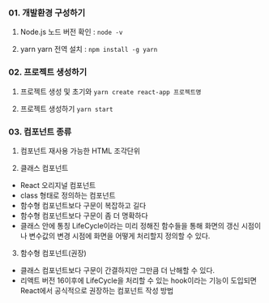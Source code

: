 ### 01. 개발환경 구성하기

1) Node.js
노드 버전 확인 :  `node -v `

2) yarn
yarn 전역 설치 : `npm install -g yarn`


### 02. 프로젝트 생성하기

1) 프로젝트 생성 및 초기와
`yarn create react-app 프로젝트명`

2) 프로젝트 생성하기
`yarn start`


### 03. 컴포넌트 종류

1) 컴포넌트
재사용 가능한 HTML 조각단위

2) 클래스 컴포넌트
- React 오리지널 컴포넌트
- class 형태로 정의하는 컴포넌트
- 함수형 컴포넌트보다 구문이 복잡하고 길다
- 함수형 컴포넌트보다 구문이 좀 더 명확하다
- 클래스 안에 통칭 LifeCycle이라는 미리 정해진 함수들을 통해 화면의 갱신 시점이나 변수값의 변경 시점에 화면을 어떻게 처리할지 정의할 수 있다.

3) 함수형 컴포넌트(권장)
- 클래스 컴포넌트보다 구문이 간결하지만 그만큼 더 난해할 수 있다.
- 리액트 버전 16이후에 LifeCycle을 처리할 수 있는 hook이라는 기능이 도입되면 React에서 공식적으로 권장하는 컴포넌트 작성 방법